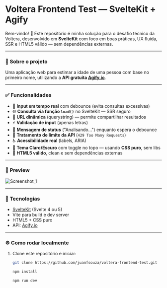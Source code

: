# Voltera Frontend Test — SvelteKit + Agify

Bem-vindo! 🚀 Este repositório é minha solução para o desafio técnico da Voltera, desenvolvido em **SvelteKit** com foco em boas práticas, UX fluida, SSR e HTML5 válido — sem dependências externas.

---

### 📌 **Sobre o projeto**

Uma aplicação web para estimar a idade de uma pessoa com base no primeiro nome, utilizando a **API gratuita [Agify.io](https://agify.io)**.

---

### ✅ **Funcionalidades**

- 🔎 **Input em tempo real** com debounce (evita consultas excessivas)
- 🌐 **Consulta via função `load()`** no SvelteKit — SSR seguro
- 🔗 **URL dinâmica** (querystring) — permite compartilhar resultados
- ⚡ **Validação de input** (apenas letras)
- 🔄 **Mensagem de status** ("Analisando...") enquanto espera o debounce
- 🚫 **Tratamento de limite da API** (`429 Too Many Requests`)
- ♿ **Acessibilidade real** (labels, ARIA)
- 🎨 **Tema Claro/Escuro** com toggle no topo — usando **CSS puro**, sem libs
- 📄 **HTML5 válido**, clean e sem dependências externas

---

### 📸 **Preview**

![Screenshot_1](https://github.com/user-attachments/assets/79055fc4-9ee7-48cc-a93c-53caa64ef09c)

---

### 🧩 **Tecnologias**

- [SvelteKit](https://kit.svelte.dev/) (Svelte 4 ou 5)
- Vite para build e dev server
- HTML5 + CSS puro
- API: [Agify.io](https://agify.io)

---

### ⚙️ **Como rodar localmente**

1. Clone este repositório e iniciar:
   ```bash
   git clone https://github.com/juanfsouza/voltera-frontend-test.git

   npm install

   npm run dev
